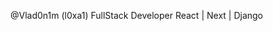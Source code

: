 @Vlad0n1m (l0xa1)
FullStack Developer
React | Next | Django
<!---
Vlad0n1m/Vlad0n1m is a ✨ special ✨ repository because its `README.md` (this file) appears on your GitHub profile.
You can click the Preview link to take a look at your changes.
--->
